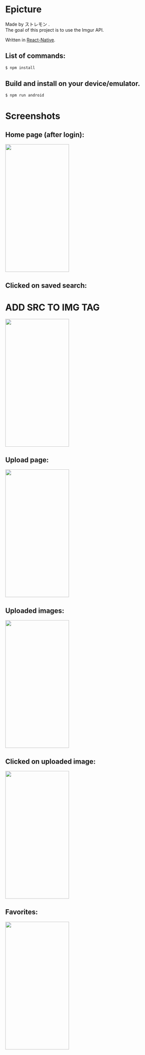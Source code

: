 # Epicture

Made by ストレモン .<br>
The goal of this project is to use the Imgur API.<br>

Written in [React-Native](https://reactnative.dev/).

## List of commands:

```sh
$ npm install
```
## Build and install on your device/emulator.

```sh
$ npm run android
```

# Screenshots
## Home page (after login):
<img src="https://i.imgur.com/omAHyPD.jpg" width="200" height="400"><br>

## Clicked on saved search:
# ADD SRC TO IMG TAG
<img src="" width="200" height="400"><br>

## Upload page:
<img src="https://i.imgur.com/U75Bd66.jpg" width="200" height="400"><br>

## Uploaded images:
<img src="https://i.imgur.com/S7nT97r.jpg" width="200" height="400"><br>

## Clicked on uploaded image:
<img src="https://i.imgur.com/lBXTMHc.jpg" width="200" height="400"><br>

## Favorites:
<img src="https://i.imgur.com/6uR6uir.jpg" width="200" height="400"><br>
